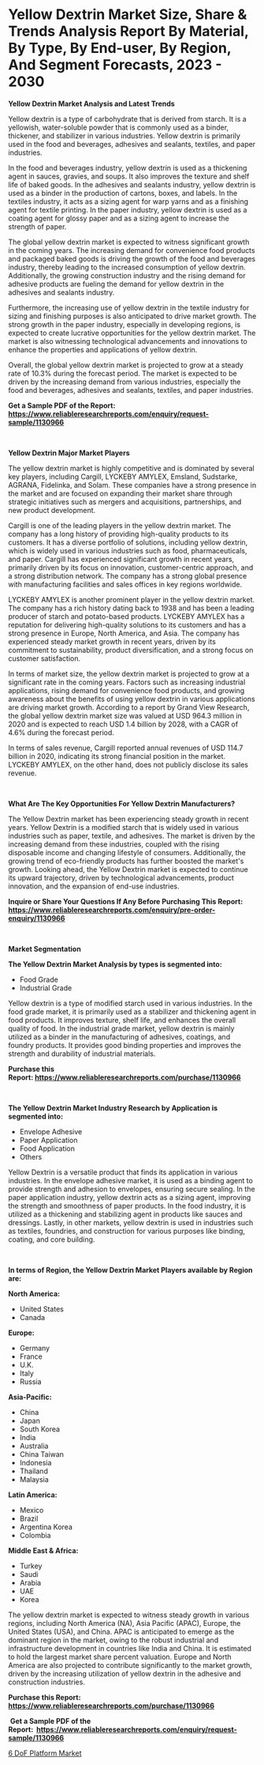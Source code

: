 <p><h1>Yellow Dextrin Market Size, Share & Trends Analysis Report By Material, By Type, By End-user, By Region, And Segment Forecasts, 2023 - 2030</h1></p><p><strong>Yellow Dextrin Market Analysis and Latest Trends</strong></p>
<p><p>Yellow dextrin is a type of carbohydrate that is derived from starch. It is a yellowish, water-soluble powder that is commonly used as a binder, thickener, and stabilizer in various industries. Yellow dextrin is primarily used in the food and beverages, adhesives and sealants, textiles, and paper industries.</p><p>In the food and beverages industry, yellow dextrin is used as a thickening agent in sauces, gravies, and soups. It also improves the texture and shelf life of baked goods. In the adhesives and sealants industry, yellow dextrin is used as a binder in the production of cartons, boxes, and labels. In the textiles industry, it acts as a sizing agent for warp yarns and as a finishing agent for textile printing. In the paper industry, yellow dextrin is used as a coating agent for glossy paper and as a sizing agent to increase the strength of paper.</p><p>The global yellow dextrin market is expected to witness significant growth in the coming years. The increasing demand for convenience food products and packaged baked goods is driving the growth of the food and beverages industry, thereby leading to the increased consumption of yellow dextrin. Additionally, the growing construction industry and the rising demand for adhesive products are fueling the demand for yellow dextrin in the adhesives and sealants industry.</p><p>Furthermore, the increasing use of yellow dextrin in the textile industry for sizing and finishing purposes is also anticipated to drive market growth. The strong growth in the paper industry, especially in developing regions, is expected to create lucrative opportunities for the yellow dextrin market. The market is also witnessing technological advancements and innovations to enhance the properties and applications of yellow dextrin.</p><p>Overall, the global yellow dextrin market is projected to grow at a steady rate of 10.3% during the forecast period. The market is expected to be driven by the increasing demand from various industries, especially the food and beverages, adhesives and sealants, textiles, and paper industries.</p></p>
<p><strong>Get a Sample PDF of the Report:&nbsp; <a href="https://www.reliableresearchreports.com/enquiry/request-sample/1130966">https://www.reliableresearchreports.com/enquiry/request-sample/1130966</a></strong></p>
<p>&nbsp;</p>
<p><strong>Yellow Dextrin Major Market Players</strong></p>
<p><p>The yellow dextrin market is highly competitive and is dominated by several key players, including Cargill, LYCKEBY AMYLEX, Emsland, Sudstarke, AGRANA, Fidelinka, and Solam. These companies have a strong presence in the market and are focused on expanding their market share through strategic initiatives such as mergers and acquisitions, partnerships, and new product development.</p><p>Cargill is one of the leading players in the yellow dextrin market. The company has a long history of providing high-quality products to its customers. It has a diverse portfolio of solutions, including yellow dextrin, which is widely used in various industries such as food, pharmaceuticals, and paper. Cargill has experienced significant growth in recent years, primarily driven by its focus on innovation, customer-centric approach, and a strong distribution network. The company has a strong global presence with manufacturing facilities and sales offices in key regions worldwide.</p><p>LYCKEBY AMYLEX is another prominent player in the yellow dextrin market. The company has a rich history dating back to 1938 and has been a leading producer of starch and potato-based products. LYCKEBY AMYLEX has a reputation for delivering high-quality solutions to its customers and has a strong presence in Europe, North America, and Asia. The company has experienced steady market growth in recent years, driven by its commitment to sustainability, product diversification, and a strong focus on customer satisfaction.</p><p>In terms of market size, the yellow dextrin market is projected to grow at a significant rate in the coming years. Factors such as increasing industrial applications, rising demand for convenience food products, and growing awareness about the benefits of using yellow dextrin in various applications are driving market growth. According to a report by Grand View Research, the global yellow dextrin market size was valued at USD 964.3 million in 2020 and is expected to reach USD 1.4 billion by 2028, with a CAGR of 4.6% during the forecast period.</p><p>In terms of sales revenue, Cargill reported annual revenues of USD 114.7 billion in 2020, indicating its strong financial position in the market. LYCKEBY AMYLEX, on the other hand, does not publicly disclose its sales revenue.</p></p>
<p>&nbsp;</p>
<p><strong>What Are The Key Opportunities For Yellow Dextrin Manufacturers?</strong></p>
<p><p>The Yellow Dextrin market has been experiencing steady growth in recent years. Yellow Dextrin is a modified starch that is widely used in various industries such as paper, textile, and adhesives. The market is driven by the increasing demand from these industries, coupled with the rising disposable income and changing lifestyle of consumers. Additionally, the growing trend of eco-friendly products has further boosted the market's growth. Looking ahead, the Yellow Dextrin market is expected to continue its upward trajectory, driven by technological advancements, product innovation, and the expansion of end-use industries.</p></p>
<p><strong>Inquire or Share Your Questions If Any Before Purchasing This Report: <a href="https://www.reliableresearchreports.com/enquiry/pre-order-enquiry/1130966">https://www.reliableresearchreports.com/enquiry/pre-order-enquiry/1130966</a></strong></p>
<p>&nbsp;</p>
<p><strong>Market Segmentation</strong></p>
<p><strong>The Yellow Dextrin Market Analysis by types is segmented into:</strong></p>
<p><ul><li>Food Grade</li><li>Industrial Grade</li></ul></p>
<p><p>Yellow dextrin is a type of modified starch used in various industries. In the food grade market, it is primarily used as a stabilizer and thickening agent in food products. It improves texture, shelf life, and enhances the overall quality of food. In the industrial grade market, yellow dextrin is mainly utilized as a binder in the manufacturing of adhesives, coatings, and foundry products. It provides good binding properties and improves the strength and durability of industrial materials.</p></p>
<p><strong>Purchase this Report:&nbsp;<a href="https://www.reliableresearchreports.com/purchase/1130966">https://www.reliableresearchreports.com/purchase/1130966</a></strong></p>
<p>&nbsp;</p>
<p><strong>The Yellow Dextrin Market Industry Research by Application is segmented into:</strong></p>
<p><ul><li>Envelope Adhesive</li><li>Paper Application</li><li>Food Application</li><li>Others</li></ul></p>
<p><p>Yellow Dextrin is a versatile product that finds its application in various industries. In the envelope adhesive market, it is used as a binding agent to provide strength and adhesion to envelopes, ensuring secure sealing. In the paper application industry, yellow dextrin acts as a sizing agent, improving the strength and smoothness of paper products. In the food industry, it is utilized as a thickening and stabilizing agent in products like sauces and dressings. Lastly, in other markets, yellow dextrin is used in industries such as textiles, foundries, and construction for various purposes like binding, coating, and core building.</p></p>
<p>&nbsp;</p>
<p><strong>In terms of Region, the Yellow Dextrin Market Players available by Region are:</strong></p>
<p>
    <p> <strong> North America: </strong>
        <ul>
            <li>United States</li>
            <li>Canada</li>
        </ul>
        </p> 
    <p> <strong> Europe: </strong>
        <ul>
            <li>Germany</li>
            <li>France</li>
            <li>U.K.</li>
            <li>Italy</li>
            <li>Russia</li>
        </ul>
        </p> 
    <p> <strong> Asia-Pacific: </strong>
        <ul>
            <li>China</li>
            <li>Japan</li>
            <li>South Korea</li>
            <li>India</li>
            <li>Australia</li>
            <li>China Taiwan</li>
            <li>Indonesia</li>
            <li>Thailand</li>
            <li>Malaysia</li>
        </ul>
        </p> 
    <p> <strong> Latin America: </strong>
        <ul>
            <li>Mexico</li>
            <li>Brazil</li>
            <li>Argentina Korea</li>
            <li>Colombia</li>
        </ul>
        </p> 
    <p> <strong> Middle East & Africa: </strong>
        <ul>
            <li>Turkey</li>
            <li>Saudi</li>
            <li>Arabia</li>
            <li>UAE</li>
            <li>Korea</li>
        </ul>
    </p>
    </p>
<p><p>The yellow dextrin market is expected to witness steady growth in various regions, including North America (NA), Asia Pacific (APAC), Europe, the United States (USA), and China. APAC is anticipated to emerge as the dominant region in the market, owing to the robust industrial and infrastructure development in countries like India and China. It is estimated to hold the largest market share percent valuation. Europe and North America are also projected to contribute significantly to the market growth, driven by the increasing utilization of yellow dextrin in the adhesive and construction industries.</p></p>
<p><strong>Purchase this Report: <a href="https://www.reliableresearchreports.com/purchase/1130966">https://www.reliableresearchreports.com/purchase/1130966</a></strong></p>
<p>&nbsp;<strong>Get a Sample PDF of the Report:&nbsp;&nbsp;<a href="https://www.reliableresearchreports.com/enquiry/request-sample/1130966">https://www.reliableresearchreports.com/enquiry/request-sample/1130966</a></strong></p>
<p><strong></strong></p>
<p><p><a href="https://www.linkedin.com/pulse/6-dof-platform-market-research-report-provides-thorough-uk5de/">6 DoF Platform Market</a></p></p>